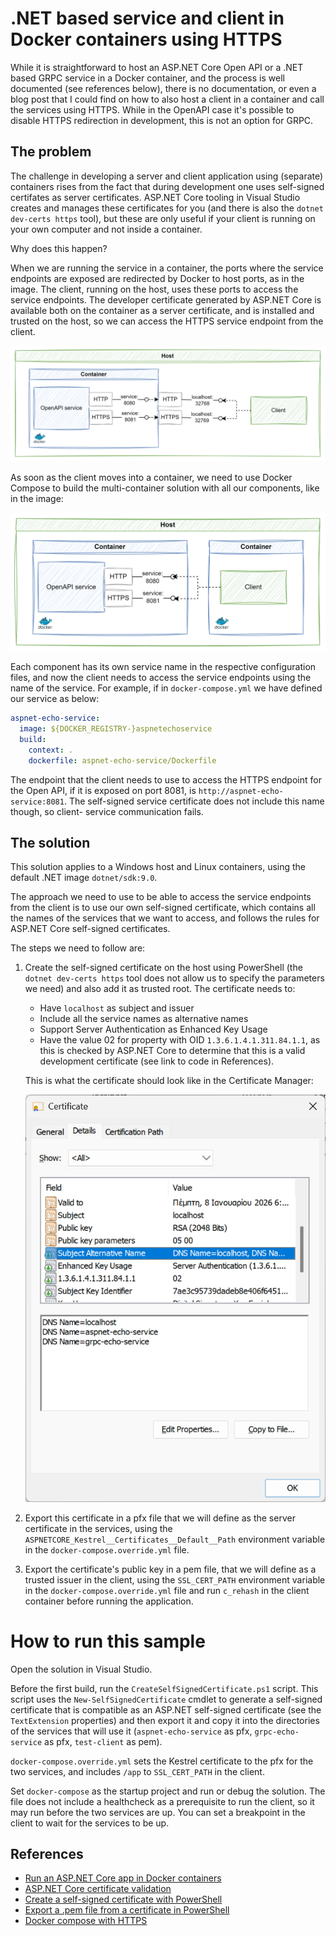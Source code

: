 # .NET based service and client in Docker containers using HTTPS

While it is straightforward to host an ASP.NET Core Open API or a .NET based GRPC service in a Docker container,
and the process is well documented (see references below), there is no documentation, or even a blog post that
I could find on how to also host a client in a container and call the services using HTTPS. While in the OpenAPI
case it's possible to disable HTTPS redirection in development, this is not an option for GRPC.

## The problem

The challenge in developing a server and client application using (separate) containers rises from the fact that
during development one uses self-signed certifates as server certificates. ASP.NET Core tooling in Visual Studio
creates and manages these certificates for you (and there is also the `dotnet dev-certs https` tool), but these
are only useful if your client is running on your own computer and not inside a container.

Why does this happen?

When we are running the service in a container, the ports where the service endpoints are exposed are redirected by
Docker to host ports, as in the image. The client, running on the host, uses these ports to access the service endpoints.
The developer certificate generated by ASP.NET Core is available both on the container as a server certificate,
and is installed and trusted on the host, so we can access the HTTPS service endpoint from the client.

![Diagram](assets/client-on-host.png)

As soon as the client moves into a container, we need to use Docker Compose to build the multi-container solution
with all our components, like in the image:

![Diagram](assets/client-in-container.png)

Each component has its own service name in the respective configuration files, and now
the client needs to access the service endpoints using the name of the service. For example, if in `docker-compose.yml`
we have defined our service as below:

```yaml
aspnet-echo-service:
  image: ${DOCKER_REGISTRY-}aspnetechoservice
  build:
    context: .
    dockerfile: aspnet-echo-service/Dockerfile
```
The endpoint that the client needs to use to access the HTTPS endpoint for the Open API, if it is exposed on port 8081,
is `http://aspnet-echo-service:8081`. The self-signed service certificate does not include this name though, so client-
service communication fails.

## The solution

This solution applies to a Windows host and Linux containers, using the default .NET image
`dotnet/sdk:9.0`.

The approach we need to use to be able to access the service endpoints from the client is to use 
our own self-signed certificate, which contains all the names of the services that we want to access,
and follows the rules for ASP.NET Core self-signed certificates. 

The steps we need to follow are:

1. Create the self-signed certificate on the host using PowerShell (the `dotnet dev-certs https` tool does not allow us 
to specify the parameters we need) and also add it as trusted root. The certificate needs to:
    - Have `localhost` as subject and issuer
    - Include all the service names as alternative names
    - Support Server Authentication as Enhanced Key Usage
    - Have the value 02 for property with OID `1.3.6.1.4.1.311.84.1.1`, as this is checked
      by ASP.NET Core to determine that this is a valid development certificate (see link to code in References).

    This is what the certificate should look like in the Certificate Manager:

    ![Certificate](assets/certificate.png)

1. Export this certificate in a pfx file that we will define as the server certificate in the services, using
   the `ASPNETCORE_Kestrel__Certificates__Default__Path` environment variable in the `docker-compose.override.yml` file.
1. Export the certificate's public key in a pem file, that we will define as a trusted issuer in the client,
   using the `SSL_CERT_PATH` environment variable in the `docker-compose.override.yml` file
   and run `c_rehash` in the client container before running the application.

# How to run this sample

Open the solution in Visual Studio.

Before the first build, run the `CreateSelfSignedCertificate.ps1` script. 
This script uses the `New-SelfSignedCertificate` cmdlet to generate a self-signed certificate
that is compatible as an ASP.NET self-signed certificate (see the `TextExtension` properties)
and then export it and copy it into the directories of the services that will use it
(`aspnet-echo-service` as pfx, `grpc-echo-service` as pfx, `test-client` as pem).

`docker-compose.override.yml` sets the Kestrel certificate to the pfx for the two services,
and includes `/app` to `SSL_CERT_PATH` in the client.

Set `docker-compose` as the startup project and run or debug the solution. The file does
not include a healthcheck as a prerequisite to run the client, so it may run before the two 
services are up. You can set a breakpoint in the client to wait for the services to be up.

## References

- [Run an ASP.NET Core app in Docker containers](https://learn.microsoft.com/en-us/aspnet/core/host-and-deploy/docker/building-net-docker-images)
- [ASP.NET Core certificate validation](https://github.com/dotnet/aspnetcore/blob/c4d043dc86e52e8b83f8c0ef3500f2985f90c23c/src/Shared/CertificateGeneration/CertificateManager.cs#L66)
- [Create a self-signed certificate with PowerShell](https://learn.microsoft.com/en-us/powershell/module/pki/new-selfsignedcertificate)
- [Export a .pem file from a certificate in PowerShell](https://craigwilson.blog/post/2024/2024-01-12-export-certs/)
- [Docker compose with HTTPS](https://learn.microsoft.com/en-us/aspnet/core/security/docker-compose-https)
